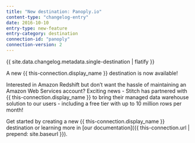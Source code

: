 ```yaml
---
title: "New destination: Panoply.io"
content-type: "changelog-entry"
date: 2016-10-10
entry-type: new-feature
entry-category: destination
connection-id: "panoply"
connection-version: 2
---
```

{{ site.data.changelog.metadata.single-destination | flatify }}

A new {{ this-connection.display_name }} destination is now available!

Interested in Amazon Redshift but don’t want the hassle of maintaining an Amazon Web Services account? Exciting news - Stitch has partnered with {{ this-connection.display_name }} to bring their managed data warehouse solution to our users - including a free tier with up to 10 million rows per month!

Get started by creating a new {{ this-connection.display_name }} destination or learning more in [our documentation]({{ this-connection.url | prepend: site.baseurl }}).